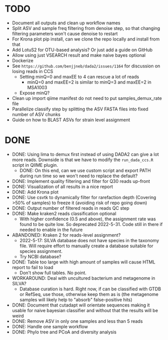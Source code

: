 # TODO

* Document all outputs and clean up workflow names
* Split ASV and sample freq filtering from denoise step, so that
  changing filtering parameters won't cause denoise to restart
* For Krona plot pip install, can we clone the repo locally and install from that
* Add LotuS2 for OTU-based analysis? Or just add a guide on GitHub
* Allow using just VSEARCH result and make naive bayes optional
* Dockerize
* See `https://github.com/benjjneb/dada2/issues/1164` for discussion on losing reads in CCS
  * Setting minQ=0 and maxEE to 4 can rescue a lot of reads
    * minQ=0 and maxEE=2 is similar to minQ=3 and maxEE=2 in MSA1003
  * Expose minQ?
* Clean up import qiime manifest do not need to put samples_demux_rate file
* Parallelize classify step by splitting the ASV FASTA files into fixed number of ASV chunks
* Guide on how to BLAST ASVs for strain level assignment

# DONE

* DONE: Using lima to demux first instead of using DADA2 can give a lot more reads. Downside is
  that we have to modify the `run_dada_ccs.R` script in QIIME plugin.
  * DONE: On this end, can we use custom script and export PATH during run time so we won't need to replace the default?
* DONE: Implement quality filtering and filter for Q30 reads up-front
* DONE: Visualization of all results in a nice report
* DONE: Add Krona plot
* DONE: Use csvtk to dynamically filter for rarefaction depth (Covering >50% of samples)
to freeze it (avoiding risk of repo going down)
* DONE: Output number of filtered reads in reads QC step
* DONE: Make kraken2 reads classification optional
  * With higher confidence (0.5 and above), the assignment rate was found to be quite low.
  So deprecated 2022-5-31. Code still in there if needed to enable in the future
* ABANDONED: Kraken 2 for reads-level assignment?
  * 2022-5-17: SILVA database does not have species in the taxonomy file. Will
  require effort to manually create a database suitable for species assignment.
  * Try NCBI database?
* DONE: Table too large with high amount of samples will cause HTML report to fail to load
  * Don't show full tables. No point.
* WORKAROUND: Deal with uncultured bacterium and metagenome in SILVA?
  * Database curation is hard. Right now, if can be classified with GTDB or RefSeq, use those,
  otherwise keep them as is (the metagenome samples will likely help to "absorb" false-positive hits)
* DONE: Document that cutadapt will orientate sequences making it usable for naive bayesian classifier and
  without that the results will be weird
* DONE: Remove ASV in only one samples and less than 5 reads
* DONE: Handle one sample workflow
* DONE: Phylo tree and PCoA and diversity analysis
